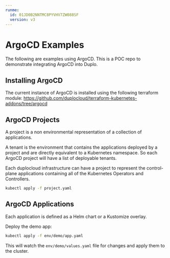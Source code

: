 ```yaml
---
runme:
  id: 01JD0B2NNTMC8PYVHV7ZW088SF
  version: v3
---
```


# ArgoCD Examples

The following are examples using ArgoCD. This is a POC repo to demonstrate integrating ArgoCD into Duplo.

## Installing ArgoCD

The current instance of ArgoCD is installed using the following terraform module: https://github.com/duplocloud/terraform-kubernetes-addons/tree/argocd

## ArgoCD Projects

A project is a non environmental representation of a collection of applications.

A tenant is the environment that contains the applications deployed by a project and are directly equivalent to a Kubernetes namespace. So each ArgoCD project will have a list of deployable tenants.

Each duplocloud infrastructure can have a project to represent the control-plane applications containing all of the Kubernetes Operators and Controllers.

```sh {"id":"01JD0CVPEJPHYH387QA7VNQ98C","name":"say-hello"}
kubectl apply -f project.yaml
```

## ArgoCD Applications

Each application is defined as a Helm chart or a Kustomize overlay. 

Deploy the demo app: 
```sh
kubectl apply -f env/demo/app.yaml
```
This will watch the `env/demo/values.yaml` file for changes and apply them to the cluster.
